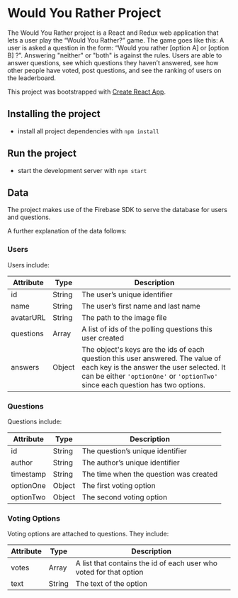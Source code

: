 # Would You Rather Project

The Would You Rather project is a React and Redux web application  that lets 
a user play the “Would You Rather?” game. The game goes like this: A user is 
asked a question in the form: “Would you rather [option A] or [option B] ?”. 
Answering "neither" or "both" is against the rules. Users are able to 
answer questions, see which questions they haven’t answered, see how other 
people have voted, post questions, and see the ranking of users on the 
leaderboard.

<!--- This project is live [here](https://wouldyou.herokuapp.com/). -->

This project was bootstrapped with
[Create React App](https://github.com/facebookincubator/create-react-app).

## Installing the project
* install all project dependencies with `npm install`

## Run the project
* start the development server with `npm start`

## Data

The project makes use of the Firebase SDK to serve the database for 
users and questions.

A further explanation of the data follows:

### Users

Users include:

| Attribute    | Type             | Description           |
|-----------------|------------------|-------------------         |
| id                 | String           | The user’s unique identifier |
| name          | String           | The user’s first name  and last name     |
| avatarURL  | String           | The path to the image file |
| questions | Array | A list of ids of the polling questions this user created|
| answers      | Object         |  The object's keys are the ids of each question this user answered. The value of each key is the answer the user selected. It can be either `'optionOne'` or `'optionTwo'` since each question has two options.

### Questions

Questions include:

| Attribute | Type | Description |
|-----------------|------------------|-------------------|
| id                  | String | The question’s unique identifier |
| author        | String | The author’s unique identifier |
| timestamp | String | The time when the question was created|
| optionOne | Object | The first voting option|
| optionTwo | Object | The second voting option|

### Voting Options

Voting options are attached to questions. They include:

| Attribute | Type | Description |
|-----------------|------------------|-------------------|
| votes             | Array | A list that contains the id of each user who voted for that option|
| text                | String | The text of the option |
